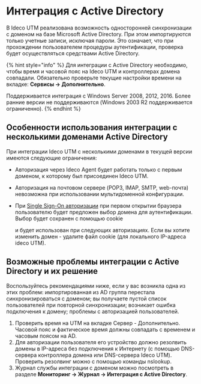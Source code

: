 # Интеграция с Active Directory

В Ideco UTM реализована возможность односторонней синхронизации с доменом на базе Microsoft Active Directory. При этом импортируются только учетные записи, исключая пароли. Это означает, что при прохождении пользователем процедуры аутентификации, проверка будет осуществляться средствами Active Directory.

{% hint style="info" %}
Для интеграции с Active Directory необходимо, чтобы время и часовой пояс на Ideco UTM и контроллерах домена совпадали. Обязательно проверьте текущие настройки времени на вкладке: **Сервисы -&gt; Дополнительно**. 

Поддерживается интеграция с Windows Server 2008, 2012, 2016. Более ранние версии не поддерживаются \(Windows 2003 R2 поддерживается ограниченно\).
{% endhint %}

## Особенности использования интеграции с несколькими доменами Active Directory

При интеграции Ideco UTM с несколькими доменами в текущей версии имеются следующие ограничения:

* Авторизация через Ideco Agent будет работать только с первым доменом, к которому был присоединен Ideco UTM.
* Авторизация на почтовом сервере \(POP3, IMAP, SMTP, web-почта\) невозможна при использовании мультидоменной конфигурации.
* При [Single Sign-On авторизации](../../tipy_avtorizacii/single_sign-on_autentifikaciya_cherez_active_directory.md) при первом открытии браузера пользователю будет предложен выбор домена для аутентификации. Выбор будет сохранен с помощью cookie

  и будет использован при следующих авторизациях. Если вы хотите изменить домен - удалите файл cookie \(для локального IP-адреса ideco UTM\).

## Возможные проблемы интеграции с Active Directory и их решение

Воспользуйтесь рекомендациями ниже, если у вас возникла одна из этих проблем: импортированная из AD группа перестала синхронизироваться с доменом; вы получаете пустой список пользователей при повторной синхронизации; возникает ошибка подключения к домену; проблемы с авторизацией пользователей.

1. Проверить время на UTM на вкладке Сервер - Дополнительно. Часовой пояс и фактическое время должны совпадать с временем и часовым поясом на AD.
2. Для авторизации пользователя его устройство должно резолвить домены в IP-адреса без подключения к Интернету \(с помощью DNS-сервера контроллера домена или DNS-сервера Ideco UTM\). Проверить резолвинг можно с помощью команды nslookup.
3. Журнал службы интеграции с доменом можно посмотреть в разделе **Мониторинг -&gt; Журнал -&gt; Интеграция с Active Directory**.

